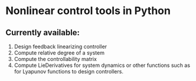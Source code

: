 # Nonlinear control tools in Python
## Currently available:

1. Design feedback linearizing controller
2. Compute relative degree of a system
3. Compute the controllability matrix
4. Compute LieDerivatives for system dynamics or other functions such as for Lyapunov functions to design controllers.
